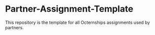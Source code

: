 # Partner-Assignment-Template
This repository is the template for all Octernships assignments used by partners.
